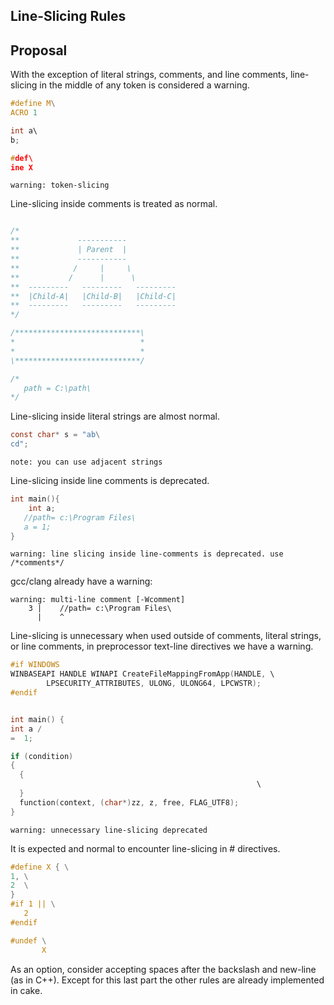 ## Line-Slicing Rules

## Proposal

With the exception of literal strings, comments, and line comments, line-slicing in the middle of any
token is considered a warning.

```c
#define M\
ACRO 1

int a\
b;

#def\
ine X

```

```
warning: token-slicing
```

Line-slicing inside comments is treated as normal.

```c

/*
**             -----------
**             | Parent  |
**             -----------
**            /     |     \
**           /      |      \
**  ---------   ---------   ---------
**  |Child-A|   |Child-B|   |Child-C|
**  ---------   ---------   ---------
*/

/****************************\
*                            *
*                            *
\****************************/

/*
   path = C:\path\
*/
```

Line-slicing inside literal strings are almost normal.

```c
const char* s = "ab\
cd";
```

```
note: you can use adjacent strings
```

Line-slicing inside line comments is deprecated.

```c
int main(){
    int a;
   //path= c:\Program Files\
   a = 1;
}
```

```
warning: line slicing inside line-comments is deprecated. use /*comments*/
```
gcc/clang already have a warning:

```
warning: multi-line comment [-Wcomment]
    3 |    //path= c:\Program Files\
      |    ^
```

Line-slicing is unnecessary when used outside of comments,
literal strings, or line comments, in preprocessor text-line directives
we have a warning.

```c
#if WINDOWS
WINBASEAPI HANDLE WINAPI CreateFileMappingFromApp(HANDLE, \
        LPSECURITY_ATTRIBUTES, ULONG, ULONG64, LPCWSTR);
#endif


int main() {
int a / 
=  1;

if (condition)
{
  {
                                                       \
  }
  function(context, (char*)zz, z, free, FLAG_UTF8);
}

```

```
warning: unnecessary line-slicing deprecated
```

It is expected and normal to encounter line-slicing in # directives.

```c
#define X { \
1, \
2  \
}
#if 1 || \
   2
#endif

#undef \
       X
```

As an option, consider accepting spaces after the backslash and new-line (as in C++).
Except for this last part the other rules are already implemented in cake.
